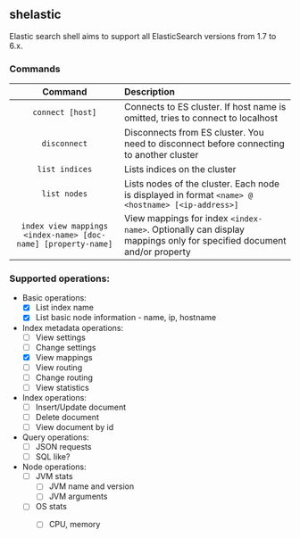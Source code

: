## shelastic 

Elastic search shell aims to support all ElasticSearch versions from 1.7 to 6.x.

### Commands

| Command                           | Description                                                                                    |
|:---------------------------------:|:-----------------------------------------------------------------------------------------------|
| `connect [host]`                  | Connects to ES cluster. If host name is omitted, tries to connect to localhost                 |
| `disconnect`                      | Disconnects from ES cluster. You need to disconnect before connecting to another cluster       |
| `list indices`                    | Lists indices on the cluster |
| `list nodes`                      | Lists nodes of the cluster. Each node is displayed in format `<name> @ <hostname> [<ip-address>]` |
| `index view mappings <index-name> [doc-name] [property-name]` | View mappings for index `<index-name>`. Optionally can display mappings only for specified document and/or property|


### Supported operations:

  - Basic operations:
    - [x] List index name
    - [x] List basic node information - name, ip, hostname
  - Index metadata operations:
    - [ ] View settings
    - [ ] Change settings
    - [x] View mappings
    - [ ] View routing
    - [ ] Change routing
    - [ ] View statistics
  - Index operations:
    - [ ] Insert/Update document
    - [ ] Delete document
    - [ ] View document by id
  - Query operations:
    - [ ] JSON requests
    - [ ] SQL like?
  - Node operations:
    - [ ] JVM stats
      - [ ] JVM name and version
      - [ ] JVM arguments
    - [ ] OS stats
      - [ ] CPU, memory
   

  
